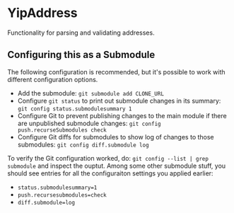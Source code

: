 # YipAddress
Functionality for parsing and validating addresses.

## Configuring this as a Submodule

The following configuration is recommended, but it's possible to work with different configuration options.

 - Add the submodule: `git submodule add CLONE_URL`
 - Configure `git status` to print out submodule changes in its summary: `git config status.submodulesummary 1`
 - Configure Git to prevent publishing changes to the main module if there are unpublished submodule changes: `git config push.recurseSubmodules check`
 - Configure Git diffs for submodules to show log of changes to those submodules: `git config diff.submodule log`
 
 To verify the Git configuration worked, do: `git config --list | grep submodule` and inspect the ouptut. Among some other submodule stuff, you should see entries for all the configuraiton settings you applied earlier:
 - `status.submodulesummary=1`
 - `push.recursesubmodules=check`
 - `diff.submodule=log`
